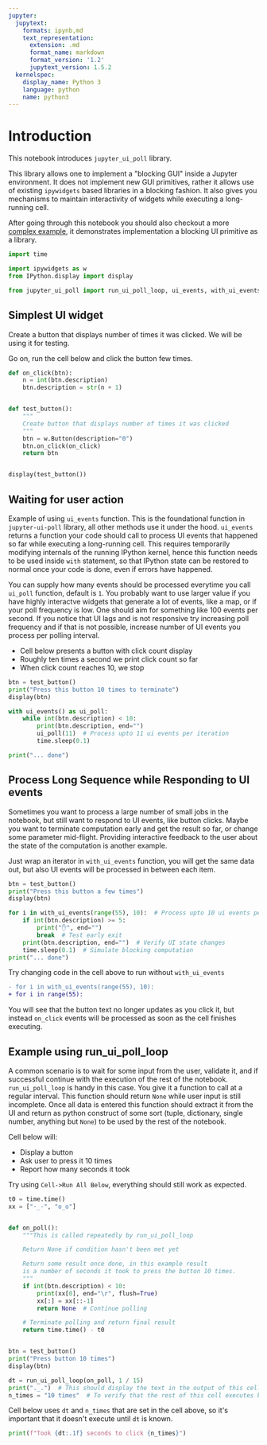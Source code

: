 ```yaml
---
jupyter:
  jupytext:
    formats: ipynb,md
    text_representation:
      extension: .md
      format_name: markdown
      format_version: '1.2'
      jupytext_version: 1.5.2
  kernelspec:
    display_name: Python 3
    language: python
    name: python3
---
```


# Introduction

This notebook introduces `jupyter_ui_poll` library.

This library allows one to implement a "blocking GUI" inside a Jupyter
environment. It does not implement new GUI primitives, rather it allows use of
existing `ipywidgets` based libraries in a blocking fashion. It also gives you
mechanisms to maintain interactivity of widgets while executing a long-running
cell.

After going through this notebook you should also checkout a more [complex
example](ComplexUIExample.ipynb), it demonstrates implementation a blocking UI
primitive as a library.

```python
import time

import ipywidgets as w
from IPython.display import display

from jupyter_ui_poll import run_ui_poll_loop, ui_events, with_ui_events
```

## Simplest UI widget

Create a button that displays number of times it was clicked. We will be using it for testing.

Go on, run the cell below and click the button few times.

```python
def on_click(btn):
    n = int(btn.description)
    btn.description = str(n + 1)


def test_button():
    """
    Create button that displays number of times it was clicked
    """
    btn = w.Button(description="0")
    btn.on_click(on_click)
    return btn


display(test_button())
```

## Waiting for user action

Example of using `ui_events` function. This is the foundational function in
`jupyter-ui-poll` library, all other methods use it under the hood. `ui_events`
returns a function your code should call to process UI events that happened so
far while executing a long-running cell. This requires temporarily modifying
internals of the running IPython kernel, hence this function needs to be used
inside `with` statement, so that IPython state can be restored to normal once
your code is done, even if errors have happened.

You can supply how many events should be processed everytime you call `ui_poll`
function, default is `1`. You probably want to use larger value if you have
highly interactve widgets that generate a lot of events, like a map, or if your
poll frequency is low. One should aim for something like 100 events per second.
If you notice that UI lags and is not responsive try increasing poll frequency
and if that is not possible, increase number of UI events you process per
polling interval.

- Cell below presents a button with click count display
- Roughly ten times a second we print click count so far
- When click count reaches 10, we stop

```python
btn = test_button()
print("Press this button 10 times to terminate")
display(btn)

with ui_events() as ui_poll:
    while int(btn.description) < 10:
        print(btn.description, end="")
        ui_poll(11)  # Process upto 11 ui events per iteration
        time.sleep(0.1)

print("... done")
```

## Process Long Sequence while Responding to UI events

Sometimes you want to process a large number of small jobs in the notebook, but
still want to respond to UI events, like button clicks. Maybe you want to
terminate computation early and get the result so far, or change some parameter
mid-flight. Providing interactive feedback to the user about the state of the
computation is another example.

Just wrap an iterator in `with_ui_events` function, you will get the same data
out, but also UI events will be processed in between each item.

```python
btn = test_button()
print("Press this button a few times")
display(btn)

for i in with_ui_events(range(55), 10):  # Process upto 10 ui events per iteration
    if int(btn.description) >= 5:
        print("✋", end="")
        break  # Test early exit
    print(btn.description, end="")  # Verify UI state changes
    time.sleep(0.1)  # Simulate blocking computation
print("... done")
```

Try changing code in the cell above to run without `with_ui_events`

```diff
- for i in with_ui_events(range(55), 10):
+ for i in range(55):
```

You will see that the button text no longer updates as you click it, but instead
`on_click` events will be processed as soon as the cell finishes executing.


## Example using run_ui_poll_loop

A common scenario is to wait for some input from the user, validate it, and if
successful continue with the execution of the rest of the notebook.
`run_ui_poll_loop` is handy in this case. You give it a function to call at a
regular interval. This function should return `None` while user input is still
incomplete. Once all data is entered this function should extract it from the UI
and return as python construct of some sort (tuple, dictionary, single number,
anything but `None`) to be used by the rest of the notebook.

Cell below will:

- Display a button
- Ask user to press it 10 times
- Report how many seconds it took

Try using `Cell->Run All Below`, everything should still work as expected.

```python
t0 = time.time()
xx = ["-_-", "o_o"]


def on_poll():
    """This is called repeatedly by run_ui_poll_loop

    Return None if condition hasn't been met yet

    Return some result once done, in this example result
    is a number of seconds it took to press the button 10 times.
    """
    if int(btn.description) < 10:
        print(xx[0], end="\r", flush=True)
        xx[:] = xx[::-1]
        return None  # Continue polling

    # Terminate polling and return final result
    return time.time() - t0


btn = test_button()
print("Press button 10 times")
display(btn)

dt = run_ui_poll_loop(on_poll, 1 / 15)
print("._.")  # This should display the text in the output of this cell
n_times = "10 times"  # To verify that the rest of this cell executes before executing cells below
```

Cell below uses `dt` and `n_times` that are set in the cell above, so it's
important that it doesn't execute until `dt` is known.

```python
print(f"Took {dt:.1f} seconds to click {n_times}")
```
